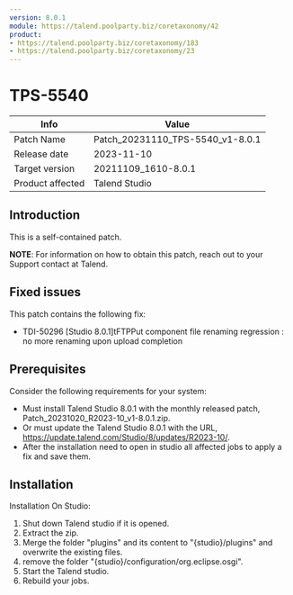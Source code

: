 ```yaml
---
version: 8.0.1
module: https://talend.poolparty.biz/coretaxonomy/42
product:
- https://talend.poolparty.biz/coretaxonomy/183
- https://talend.poolparty.biz/coretaxonomy/23
---
```


# TPS-5540

| Info             | Value                               |
| ---------------- |-------------------------------------|
| Patch Name       | Patch\_20231110\_TPS-5540\_v1-8.0.1 |
| Release date     | 2023-11-10                          |
| Target version   | 20211109\_1610-8.0.1                |
| Product affected | Talend Studio                       |

## Introduction

This is a self-contained patch.

**NOTE**: For information on how to obtain this patch, reach out to your Support contact at Talend.

## Fixed issues

This patch contains the following fix:

- TDI-50296 [Studio 8.0.1]tFTPPut component file renaming regression : no more renaming upon upload completion



## Prerequisites

Consider the following requirements for your system:

- Must install Talend Studio 8.0.1 with the monthly released patch, Patch\_20231020\_R2023-10\_v1-8.0.1.zip.
- Or must update the Talend Studio 8.0.1 with the URL, https://update.talend.com/Studio/8/updates/R2023-10/.
- After the installation need to open in studio all affected jobs to apply a fix and save them.

## Installation

Installation On Studio:

1. Shut down Talend studio if it is opened.
2. Extract the zip.
3. Merge the folder "plugins"  and its content to "{studio}/plugins" and overwrite the existing files.
4. remove the folder "{studio}/configuration/org.eclipse.osgi".
5. Start the Talend studio.
6. Rebuild your jobs.